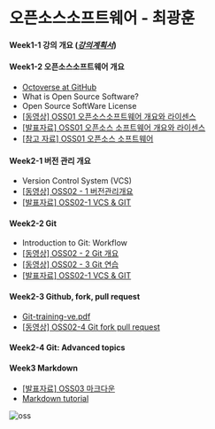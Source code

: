 # 오픈소스소프트웨어 - 최광훈
#### **Week1-1** 강의 개요 ([_강의계획서_](https://rptbi.jnu.ac.kr/ReportApp/stdhak/reportView.aspx)) 
#### **Week1-2** 오픈소스소프트웨어 개요
* [Octoverse at GitHub](https://octoverse.github.com/)
* What is Open Source Software?
* Open Source SoftWare License
* [[동영상] OSS01 오픈소스소프트웨어 개요와 라이센스](https://youtu.be/WNfl_Xaqk10?list=TLGGhTAPTxUYMzUwNjEwMjAyNA) 
* [[발표자료] OSS01 오픈소스 소프트웨어 개요와 라이센스](https://docs.google.com/presentation/d/1HJM_NecZ2YZMin9NEL7-_PbZnj44ahYD/edit#slide=id.p1)  
* [[참고 자료] OSS01 오픈소스 소프트웨어](https://drive.google.com/file/d/1IRvsG418jiyQqhjOXMc-maEaL17ypBuw/view)
#### **Week2-1** 버전 관리 개요
* Version Control System (VCS)
* [[동영상] OSS02 - 1 버전관리개요](https://youtu.be/OofKuTr2zPo?list=TLGGJX6rcYyDR_QwNjEwMjAyNA)
* [[발표자료] OSS02-1 VCS & GIT](https://docs.google.com/presentation/d/1y_XxFORFUVf5NVa40FTFmv9MemetVjBj/edit#slide=id.p1)
#### **Week2-2** Git
* Introduction to Git: Workflow
* [[동영상] OSS02 - 2 Git 개요](https://youtu.be/SzKEDWdcM0g?list=TLGGKkMH7H7Qh9QwNjEwMjAyNA)
* [[동영상] OSS02 - 3 Git 연습](https://youtu.be/mMZeVVNSeCE?list=TLGGXpOJKpbouR0wNjEwMjAyNA)
* [[발표자료] OSS02-1 VCS & GIT](https://docs.google.com/presentation/d/1y_XxFORFUVf5NVa40FTFmv9MemetVjBj/edit#slide=id.p1)
#### **Week2-3** Github, fork, pull request
* [Git-training-ve.pdf](https://drive.google.com/file/d/1zfWu61frN3ZAjJc0luKZIYbAphJze8it/view)
* [[동영상] OSS02-4 Git fork pull request](https://youtu.be/oRazSAenlfs?list=TLGGF3Ca4HLrfx0wNjEwMjAyNA)
#### **Week2-4** Git: Advanced topics
#### **Week3** Markdown
* [[발표자료] OSS03 마크다운](https://docs.google.com/presentation/d/11d0XT3i64ivf4vmhGgUWDEggpkgVFZwF/edit#slide=id.p1)
* [Markdown tutorial](https://www.markdowntutorial.com)
  
![oss](https://t2.daumcdn.net/thumb/R720x0/?fname=http://t1.daumcdn.net/brunch/service/user/15UX/image/5vw73MEmBLibQt15qGntvJyhjv0.jpg)
